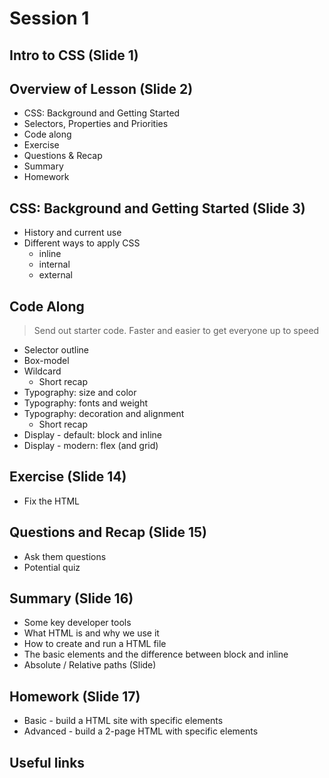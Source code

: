 # Session 1
## Intro to CSS (Slide 1)

## Overview of Lesson (Slide 2)
* CSS: Background and Getting Started
* Selectors, Properties and Priorities  
* Code along
* Exercise
* Questions & Recap
* Summary
* Homework

## CSS: Background and Getting Started (Slide 3)
* History and current use
* Different ways to apply CSS
  * inline
  * internal
  * external

## Code Along

> Send out starter code. Faster and easier to get everyone up to speed

* Selector outline
* Box-model
* Wildcard
  * Short recap
* Typography: size and color
* Typography: fonts and weight
* Typography: decoration and alignment
  * Short recap
* Display - default: block and inline
* Display - modern: flex (and grid)

## Exercise (Slide 14)
* Fix the HTML

## Questions and Recap (Slide 15)
* Ask them questions
* Potential quiz

## Summary (Slide 16)
* Some key developer tools
* What HTML is and why we use it
* How to create and run a HTML file
* The basic elements and the difference between block and inline
* Absolute / Relative paths (Slide)

## Homework (Slide 17)
* Basic - build a HTML site with specific elements
* Advanced - build a 2-page HTML with specific elements

## Useful links